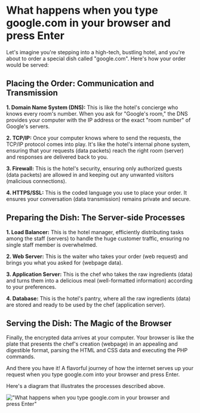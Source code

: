 # What happens when you type google.com in your browser and press Enter

Let's imagine you're stepping into a high-tech, bustling hotel, and you're about to order a special dish called "google.com". Here's how your order would be served:

## Placing the Order: Communication and Transmission

**1. Domain Name System (DNS):** This is like the hotel's concierge who knows every room's number. When you ask for "Google's room," the DNS provides your computer with the IP address or the exact "room number" of Google's servers.

**2. TCP/IP:** Once your computer knows where to send the requests, the TCP/IP protocol comes into play. It's like the hotel's internal phone system, ensuring that your requests (data packets) reach the right room (server) and responses are delivered back to you.

**3. Firewall:** This is the hotel's security, ensuring only authorized guests (data packets) are allowed in and keeping out any unwanted visitors (malicious connections).

**4. HTTPS/SSL:** This is the coded language you use to place your order. It ensures your conversation (data transmission) remains private and secure.

## Preparing the Dish: The Server-side Processes

**1. Load Balancer:** This is the hotel manager, efficiently distributing tasks among the staff (servers) to handle the huge customer traffic, ensuring no single staff member is overwhelmed.

**2. Web Server:** This is the waiter who takes your order (web request) and brings you what you asked for (webpage data).

**3. Application Server:** This is the chef who takes the raw ingredients (data) and turns them into a delicious meal (well-formatted information) according to your preferences.

**4. Database:** This is the hotel's pantry, where all the raw ingredients (data) are stored and ready to be used by the chef (application server).

## Serving the Dish: The Magic of the Browser

Finally, the encrypted data arrives at your computer. Your browser is like the plate that presents the chef's creation (webpage) in an appealing and digestible format, parsing the HTML and CSS data and executing the PHP commands.

And there you have it! A flavorful journey of how the internet serves up your request when you type google.com into your browser and press Enter.

Here's a diagram that illustrates the processes described above.

!["What happens when you type google.com in your browser and press Enter"](https://miro.medium.com/v2/resize:fit:1400/format:webp/1*VG3hlPpVTQ5eFIOSRRxvNA.png)
